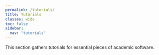 ```yaml
---
permalink: /tutorials/
title: Tutorials
classes: wide
toc: false
sidebar:
  nav: "tutorials"
---
```


This section gathers tutorials for essential pieces of academic software.
